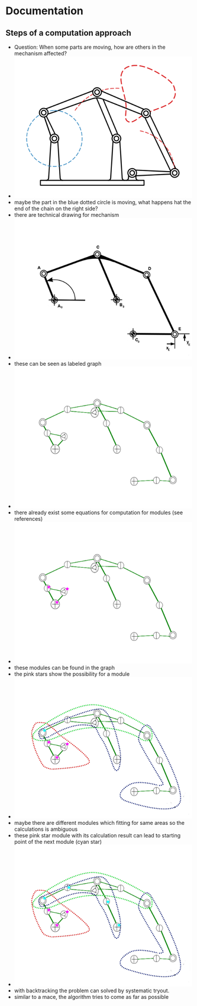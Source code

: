 # Documentation
## Steps of a computation approach
- Question: When some parts are moving, how are others in the mechanism affected?
- ![Screenshot](images/mechanism_with_moving_joints.png "")
- maybe the part in the blue dotted circle is moving, what happens hat the end of the chain on the right side?
- there are technical drawing for mechanism
- ![Screenshot](images/plain_mechanism.png "")
- these can be seen as labeled graph
- ![Screenshot](images/mechanism_as_labeled_graph.png "")
- there already exist some equations for computation for modules (see references)
- ![Screenshot](images/find_fitting_modules_in_labeled_graph.png "")
- these modules can be found in the graph
- the pink stars show the possibility for a module
- ![Screenshot](images/find_fitting_modules_in_labeled_graph_ambiguous.png "")
- maybe there are different modules which fitting for same areas so the calculations is ambiguous
- these pink star module with its calculation result can lead to starting point of the next module (cyan star)
- ![Screenshot](images/find_fitting_modules_in_labeled_graph_with_backtracking.png "")
- with backtracking the problem can solved by systematic tryout.
- similar to a mace, the algorithm tries to come as far as possible
